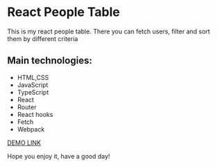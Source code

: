 # React People Table

This is my react people table.
There you can fetch users, filter and sort them by different criteria

## Main technologies:
- HTML,CSS
- JavaScript
- TypeScript
- React
- Router
- React hooks
- Fetch
- Webpack

[DEMO LINK](https://max-rozzhalovets.github.io/react_people-table-advanced/)

Hope you enjoy it, have a good day!
